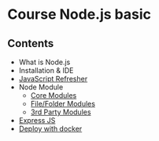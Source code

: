 # Course Node.js basic

## Contents

- What is Node.js
- Installation & IDE
- [JavaScript Refresher](https://github.com/somprasongd/nodejs-basic/tree/refresher#readme)
- Node Module
  - [Core Modules](https://github.com/somprasongd/nodejs-basic/tree/node-core-module#readme)
  - [File/Folder Modules](https://github.com/somprasongd/nodejs-basic/tree/file-module#readme)
  - [3rd Party Modules](https://github.com/somprasongd/nodejs-basic/tree/npm#readme)
- [Express JS](https://github.com/somprasongd/nodejs-basic/tree/express#readme)
- [Deploy with docker](https://github.com/somprasongd/nodejs-basic/tree/deploy-with-docker#readme)
